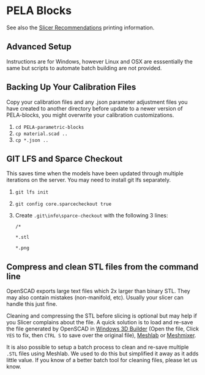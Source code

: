 # PELA Blocks

See also the [Slicer Recommendations](SLICER_RECOMMENDATIONS) printing information.

## Advanced Setup

Instructions are for Windows, however Linux and OSX are esssentially the same but scripts to automate batch building are not provided.

## Backing Up Your Calibration Files

Copy your calibration files and any .json parameter adjustment files you have created to another directory before update to a newer version of PELA-blocks, you might overwrite your calibration customizations. 

1. `cd PELA-parametric-blocks`
1. `cp material.scad ..`
1. `cp *.json ..`

## GIT LFS and Sparce Checkout

This saves time when the models have been updated through multiple iterations on the server. You may need to install git lfs separately.

1. `git lfs init`
1. `git config core.sparcecheckout true`
1. Create `.git\info\sparce-checkout` with the following 3 lines:

    `/*` 

    `*.stl` 

    `*.png`

## Compress and clean STL files from the command line

OpenSCAD exports large text files which 2x larger than binary STL. They may also contain mistakes (non-manifold, etc). Usually your slicer can handle this just fine.

Cleaning and compressing the STL before slicing is optional but may help if you Slicer complains about the file. A quick solution is to load and re-save the file generated by OpenSCAD in [Windows 3D Builder](https://www.microsoft.com/store/apps/9wzdncrfj3t6) (Open the file, Click `YES` to fix, then `CTRL S` to save over the original file), [Meshlab](http://www.meshlab.net/) or [Meshmixer](http://www.meshmixer.com/download.html).

It is also possible to setup a batch process to clean and re-save multiple `.STL` files using Meshlab. We used to do this but simplified it away as it adds little value. If you know of a better batch tool for cleaning files, please let us know.